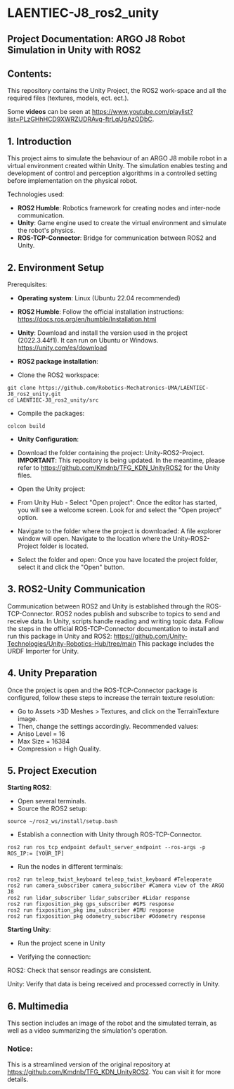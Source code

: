 # LAENTIEC-J8_ros2_unity
## Project Documentation: ARGO J8 Robot Simulation in Unity with ROS2
 
## Contents:
This repository contains the Unity Project, the ROS2 work-space and all the required files (textures, models, ect. ect.).

Some **videos** can be seen at https://www.youtube.com/playlist?list=PLzGHhHCD9XWRZUDRAvq-ftrLqUgAzODbC. 

## 1. Introduction
This project aims to simulate the behaviour of an ARGO J8 mobile robot in a virtual environment created within Unity. The simulation enables testing and development of control and perception algorithms in a controlled setting before implementation on the physical robot.

Technologies used:

* **ROS2 Humble**: Robotics framework for creating nodes and inter-node communication.
* **Unity**: Game engine used to create the virtual environment and simulate the robot's physics.
* **ROS-TCP-Connector**: Bridge for communication between ROS2 and Unity.

## 2. Environment Setup
Prerequisites:
* **Operating system**: Linux (Ubuntu 22.04 recommended)
* **ROS2 Humble**: Follow the official installation instructions: https://docs.ros.org/en/humble/Installation.html
* **Unity**: Download and install the version used in the project (2022.3.44f1). It can run on Ubuntu or Windows. https://unity.com/es/download
* **ROS2 package installation**:

 * Clone the ROS2 workspace:

```
git clone https://github.com/Robotics-Mechatronics-UMA/LAENTIEC-J8_ros2_unity.git
cd LAENTIEC-J8_ros2_unity/src 
```
 * Compile the packages:
```
colcon build
```
* **Unity Configuration**:
* Download the folder containing the project: Unity-ROS2-Project. **IMPORTANT**: This repository is being updated. In the meantime, please refer to https://github.com/Kmdnb/TFG_KDN_UnityROS2 for the Unity files.

* Open the Unity project:
 * From Unity Hub - Select "Open project": Once the editor has started, you will see a welcome screen. Look for and select the "Open project" option.
 * Navigate to the folder where the project is downloaded: A file explorer window will open. Navigate to the location where the Unity-ROS2-Project folder is located.
 * Select the folder and open: Once you have located the project folder, select it and click the "Open" button.

## 3. ROS2-Unity Communication
Communication between ROS2 and Unity is established through the ROS-TCP-Connector. ROS2 nodes publish and subscribe to topics to send and receive data. In Unity, scripts handle reading and writing topic data. Follow the steps in the official ROS-TCP-Connector documentation to install and run this package in Unity and ROS2: https://github.com/Unity-Technologies/Unity-Robotics-Hub/tree/main This package includes the URDF Importer for Unity.  

## 4. Unity Preparation
Once the project is open and the ROS-TCP-Connector package is configured, follow these steps to increase the terrain texture resolution:

* Go to Assets >3D Meshes > Textures, and click on the TerrainTexture image.
* Then, change the settings accordingly. Recommended values:
 * Aniso Level = 16
 * Max Size = 16384
 * Compression = High Quality.

## 5. Project Execution
**Starting ROS2**:
* Open several terminals.
* Source the ROS2 setup:
```
source ~/ros2_ws/install/setup.bash
```
* Establish a connection with Unity through ROS-TCP-Connector.
```
ros2 run ros_tcp_endpoint default_server_endpoint --ros-args -p ROS_IP:= [YOUR_IP]
```
* Run the nodes in different terminals:
```
ros2 run teleop_twist_keyboard teleop_twist_keyboard #Teleoperate
ros2 run camera_subscriber camera_subscriber #Camera view of the ARGO J8
ros2 run lidar_subscriber lidar_subscriber #Lidar response
ros2 run fixposition_pkg gps_subscriber #GPS response
ros2 run fixposition_pkg imu_subscriber #IMU response
ros2 run fixposition_pkg odometry_subscriber #Odometry response
```
**Starting Unity**:

* Run the project scene in Unity

* Verifying the connection:

ROS2: Check that sensor readings are consistent.

Unity: Verify that data is being received and processed correctly in Unity.

## 6. Multimedia
This section includes an image of the robot and the simulated terrain, as well as a video summarizing the simulation's operation.

### Notice:
This is a streamlined version of the original repository at https://github.com/Kmdnb/TFG_KDN_UnityROS2. You can visit it for more details.
